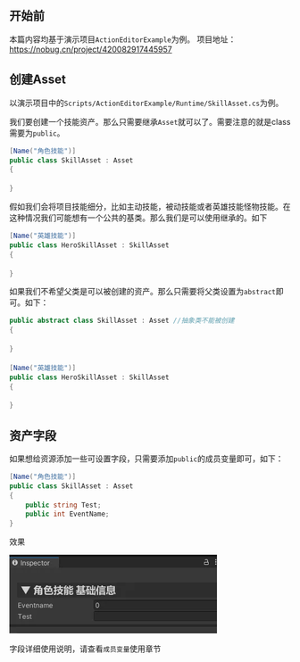 ## 开始前
本篇内容均基于演示项目`ActionEditorExample`为例。
项目地址：https://nobug.cn/project/420082917445957

## 创建Asset

以演示项目中的`Scripts/ActionEditorExample/Runtime/SkillAsset.cs`为例。

我们要创建一个技能资产。那么只需要继承`Asset`就可以了。需要注意的就是class需要为`public`。

```c#
[Name("角色技能")]
public class SkillAsset : Asset
{

}
```

假如我们会将项目技能细分，比如主动技能，被动技能或者英雄技能怪物技能。在这种情况我们可能想有一个公共的基类。那么我们是可以使用继承的。如下

```c#
[Name("英雄技能")]
public class HeroSkillAsset : SkillAsset
{

}
```

如果我们不希望父类是可以被创建的资产。那么只需要将父类设置为`abstract`即可。如下：

```c#
public abstract class SkillAsset : Asset //抽象类不能被创建
{

}

[Name("英雄技能")]
public class HeroSkillAsset : SkillAsset
{

}
```

## 资产字段

如果想给资源添加一些可设置字段，只需要添加`public`的成员变量即可，如下：

```c#
[Name("角色技能")]
public class SkillAsset : Asset
{
    public string Test;
    public int EventName;
}
```

效果

![](images/1684726299702385.png)


字段详细使用说明，请查看`成员变量`使用章节